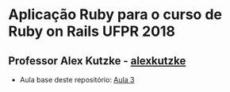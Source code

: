 # Aplicação Ruby para o curso de Ruby on Rails UFPR 2018
## Professor **Alex Kutzke** - [alexkutzke](https://github.com/alexkutzke)

* Aula base deste repositório: [Aula 3](https://github.com/alexkutzke/cursoror18-material/blob/master/03.md)
